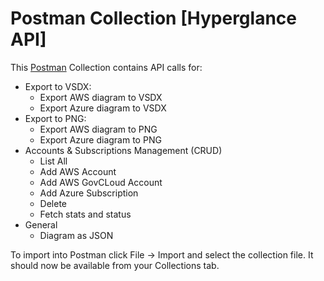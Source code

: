 # Postman Collection [Hyperglance API]

This [Postman](https://www.postman.com/) Collection contains API calls for:

* Export to VSDX:
    * Export AWS diagram to VSDX
    * Export Azure diagram to VSDX
* Export to PNG:
    * Export AWS diagram to PNG
    * Export Azure diagram to PNG
* Accounts & Subscriptions Management (CRUD)
    * List All
    * Add AWS Account
    * Add AWS GovCLoud Account
    * Add Azure Subscription
    * Delete
    * Fetch stats and status
* General
    * Diagram as JSON


To import into Postman click File -> Import and select the collection file. It should now be available from your Collections tab.